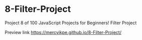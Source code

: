 # 8-Filter-Project
Project 8 of 100 JavaScript Projects for Beginners! Filter Project

Preview link https://mercyikpe.github.io/8-Filter-Project/
